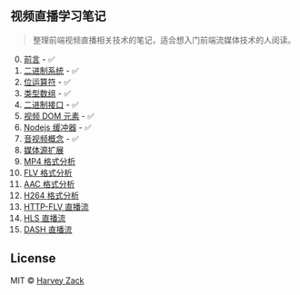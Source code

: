 ## 视频直播学习笔记

> 整理前端视频直播相关技术的笔记，适合想入门前端流媒体技术的人阅读。

0. [前言](./00-foreword) - :white_check_mark:
1. [二进制系统](./01-binarySystem) - :white_check_mark:
1. [位运算符](./02-BitOperator) - :white_check_mark:
1. [类型数组](./03-TypedArray) - :white_check_mark:
1. [二进制接口](./04-WebBinaryApi) - :white_check_mark:
1. [视频 DOM 元素](./05-HTMLElementVideo) - :white_check_mark:
1. [Nodejs 缓冲器](./06-NodejsBuffer) - :white_check_mark:
1. [音视频概念](./07-Concept) - :white_check_mark:
1. [媒体源扩展](./08-MediaSourceExtensions)
1. [MP4 格式分析](./09-MP4Analysis)
1. [FLV 格式分析](./10-FLVAnalysis)
1. [AAC 格式分析](./11-AACAnalysis)
1. [H264 格式分析](./12-H264Analysis)
1. [HTTP-FLV 直播流](./13-FLVStreaming)
1. [HLS 直播流](./14-HLSStreaming)
1. [DASH 直播流](./15-DASHStreaming)

## License

MIT © [Harvey Zack](https://sleepy.im/)
